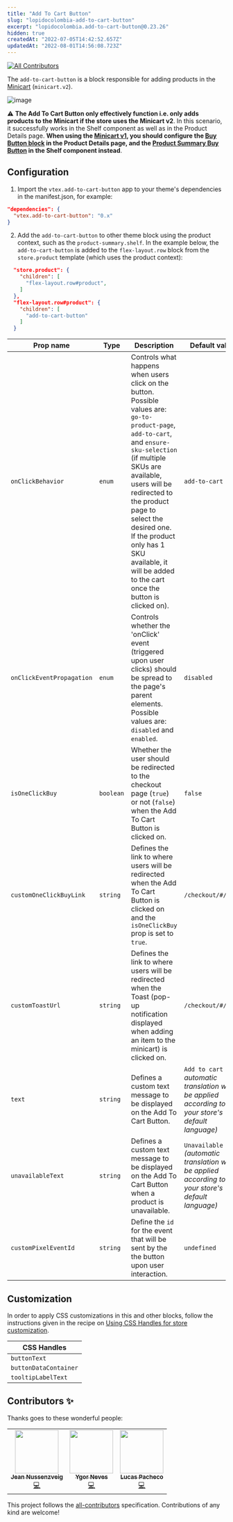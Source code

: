 ```yaml
---
title: "Add To Cart Button"
slug: "lopidocolombia-add-to-cart-button"
excerpt: "lopidocolombia.add-to-cart-button@0.23.26"
hidden: true
createdAt: "2022-07-05T14:42:52.657Z"
updatedAt: "2022-08-01T14:56:08.723Z"
---
```

<!-- ALL-CONTRIBUTORS-BADGE:START - Do not remove or modify this section -->
[![All Contributors](https://img.shields.io/badge/all_contributors-3-orange.svg?style=flat-square)](#contributors-)
<!-- ALL-CONTRIBUTORS-BADGE:END -->

The `add-to-cart-button` is a block responsible for adding products in the [Minicart](https://vtex.io/docs/components/all/vtex.minicart/) (`minicart.v2`). 

![image](https://user-images.githubusercontent.com/284515/70233985-69e13700-173e-11ea-91f7-6675a6a0e73b.png)

:warning: **The Add To Cart Button only effectively function i.e. only adds products to the Minicart if the store uses the Minicart v2**. In this scenario, it successfully works in the Shelf component as well as in the Product Details page. **When using the [Minicart v1](https://github.com/vtex-apps/minicart/blob/383d7bbd3295f06d1b5854a0add561a872e1515c/docs/README.md), you should configure the [Buy Button block](https://vtex.io/docs/components/all/vtex.store-components/buybutton/) in the Product Details page, and the [Product Summary Buy Button](https://vtex.io/docs/components/all/vtex.product-summary/product-summary-buy-button/) in the Shelf component instead**.

## Configuration

1. Import the `vtex.add-to-cart-button` app to your theme's dependencies in the manifest.json, for example:

```json
"dependencies": {
  "vtex.add-to-cart-button": "0.x"
}
```

2. Add the `add-to-cart-button` to other theme block using the product context, such as the `product-summary.shelf`. In the example below, the `add-to-cart-button` is added to the `flex-layout.row` block from the `store.product` template (which uses the product context):

```json
  "store.product": {
    "children": [
      "flex-layout.row#product",
    ]
  },
  "flex-layout.row#product": {
    "children": [
      "add-to-cart-button"
    ]
  }
```

| Prop name               | Type      | Description                                                                       | Default value        |
| ----------------------- | --------- | --------------------------------------------------------------------------------- | -------------------- |
| `onClickBehavior`       | `enum` | Controls what happens when users click on the button. Possible values are: `go-to-product-page`, `add-to-cart`, and `ensure-sku-selection` (if multiple SKUs are available, users will be redirected to the product page to select the desired one. If the product only has 1 SKU available, it will be added to the cart once the button is clicked on). | `add-to-cart`              |
| `onClickEventPropagation` | `enum` | Controls whether the 'onClick' event (triggered upon user clicks) should be spread to the page's parent elements. Possible values are: `disabled` and `enabled`. | `disabled` |
| `isOneClickBuy`         | `boolean` | Whether the user should be redirected to the checkout page (`true`) or not (`false`) when the Add To Cart Button is clicked on.  | `false`              |
| `customOneClickBuyLink` | `string`  | Defines the link to where users will be redirected when the Add To Cart Button is clicked on and the `isOneClickBuy` prop is set to `true`. | `/checkout/#/cart` |
| `customToastUrl`        | `string`  | Defines the link to where users will be redirected when the Toast (pop-up notification displayed when adding an item to the minicart) is clicked on.  | `/checkout/#/cart`   |
| `text` | `string` | Defines a custom text message to be displayed on the Add To Cart Button. | `Add to cart` *( automatic translation will be applied according to your store's default language)* | 
| `unavailableText` | `string` | Defines a custom text message to be displayed on the Add To Cart Button when a product is unavailable. | `Unavailable` *(automatic translation will be applied according to your store's default language)* |
| `customPixelEventId` | `string` | Define the `id` for the event that will be sent by the the button upon user interaction. | `undefined`   |

## Customization

In order to apply CSS customizations in this and other blocks, follow the instructions given in the recipe on [Using CSS Handles for store customization](https://vtex.io/docs/recipes/style/using-css-handles-for-store-customization).

| CSS Handles           |
| --------------------- |
| `buttonText`          |
| `buttonDataContainer` |
| `tooltipLabelText`    |

<!-- DOCS-IGNORE:start -->

## Contributors ✨

Thanks goes to these wonderful people:

<!-- ALL-CONTRIBUTORS-LIST:START - Do not remove or modify this section -->
<!-- prettier-ignore-start -->
<!-- markdownlint-disable -->
<table>
  <tr>
    <td align="center"><a href="https://github.com/JNussens"><img src="https://avatars0.githubusercontent.com/u/7662734?v=4" width="100px;" alt=""/><br /><sub><b>Jean Nussenzveig</b></sub></a><br /><a href="https://github.com/vtex-apps/add-to-cart-button/commits?author=JNussens" title="Code">💻</a></td>
    <td align="center"><a href="http://ygorneves.com"><img src="https://avatars1.githubusercontent.com/u/39542011?v=4" width="100px;" alt=""/><br /><sub><b>Ygor Neves</b></sub></a><br /><a href="https://github.com/vtex-apps/add-to-cart-button/commits?author=ygorneves10" title="Code">💻</a></td>
    <td align="center"><a href="https://github.com/lucaspacheco-acct"><img src="https://avatars0.githubusercontent.com/u/59736416?v=4" width="100px;" alt=""/><br /><sub><b>Lucas Pacheco</b></sub></a><br /><a href="https://github.com/vtex-apps/add-to-cart-button/commits?author=lucaspacheco-acct" title="Code">💻</a></td>
  </tr>
</table>

<!-- markdownlint-enable -->
<!-- prettier-ignore-end -->
<!-- ALL-CONTRIBUTORS-LIST:END -->

This project follows the [all-contributors](https://github.com/all-contributors/all-contributors) specification. Contributions of any kind are welcome!

<!-- DOCS-IGNORE:end -->